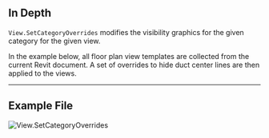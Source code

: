 ## In Depth
`View.SetCategoryOverrides` modifies the visibility graphics for the given category for the given view.

In the example below, all floor plan view templates are collected from the current Revit document. A set of overrides to hide duct center lines are then applied to the views.
___
## Example File

![View.SetCategoryOverrides](./Revit.Elements.Views.View.SetCategoryOverrides_img.jpg)